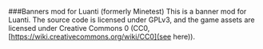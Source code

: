 ###Banners mod for Luanti (formerly Minetest)
This is a banner mod for Luanti.
The source code is licensed under GPLv3, and the game assets are licensed under Creative Commons 0 (CC0, [https://wiki.creativecommons.org/wiki/CC0](see here)).

